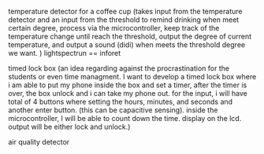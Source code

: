 temperature detector for a coffee cup (takes input from the temperature detector and an input from the threshold to remind drinking when meet certain degree, process via the microcontroller, keep track of the temperature change until reach the threshold, output the degree of current temperature, and output a sound (didi) when meets the threshold degree we want. )
lightspectrun == inforet

timed lock box (an idea regarding against the procrastination for the students or even time managment. I want to develop a timed lock box where i am able to put my phone inside the box and set a timer, after the timer is over, the box unlock and i can take my phone out. for the input, i will have total of 4 buttons where setting the hours, minutes, and seconds and another enter button. (this can be capacitive sensing). inside the microcontroller, I will be able to count down the time. display on the lcd. output will be either lock and unlock.)

air quality detector
